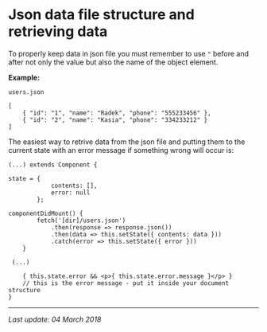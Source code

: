 # Json data file structure and retrieving data

To properly keep data in json file you must remember to use `"` before and after not only
the value but also the name of the object element.

__Example:__

```
users.json

[
    { "id": "1", "name": "Radek", "phone": "555233456" },
    { "id": "2", "name": "Kasia", "phone": "334233212" }
]
```

The easiest way to retrive data from the json file and putting them to the current state
with an error message if something wrong will occur is:

```
(...) extends Component {

state = {
            contents: [],
            error: null
        };

componentDidMount() {
        fetch('[dir]/users.json')
            .then(response => response.json())
            .then(data => this.setState({ contents: data }))
            .catch(error => this.setState({ error }))
    }
 
 (...)
    
    { this.state.error && <p>{ this.state.error.message }</p> }
    // this is the error message - put it inside your document structure    
}
```
---
_Last update: 04 March 2018_ 
